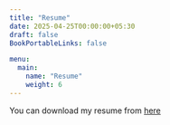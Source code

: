 ```yaml
---
title: "Resume"
date: 2025-04-25T00:00:00+05:30
draft: false
BookPortableLinks: false

menu:
  main:
    name: "Resume"
    weight: 6
---
```


You can download my resume from [here](/aboutblog/resume.pdf)

